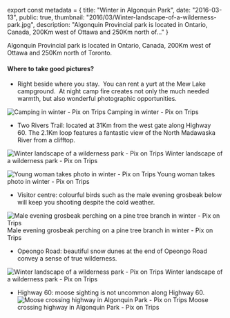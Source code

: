 export const metadata = { title: "Winter in Algonquin Park", date: "2016-03-13", public: true, thumbnail: "2016/03/Winter-landscape-of-a-wilderness-park.jpg", description: "Algonquin Provincial park is located in Ontario, Canada, 200Km west of Ottawa and 250Km north of..." }

Algonquin Provincial park is located in Ontario, Canada, 200Km west of Ottawa and 250Km north of Toronto.

#### Where to take good pictures?

- Right beside where you stay.  You can rent a yurt at the Mew Lake campground.  At night camp fire creates not only the much needed warmth, but also wonderful photographic opportunities.

![Camping in winter - Pix on Trips](http://pixontrips.com/wp-content/uploads/2016/03/Camping-in-winter.jpg) Camping in winter - Pix on Trips

- Two Rivers Trail: located at 31Km from the west gate along Highway 60. The 2.1Km loop features a fantastic view of the North Madawaska River from a clifftop.

![Winter landscape of a wilderness park - Pix on Trips](http://pixontrips.com/wp-content/uploads/2016/03/Winter-landscape-of-a-wilderness-park-4533.jpg) Winter landscape of a wilderness park - Pix on Trips

![Young woman takes photo in winter - Pix on Trips](http://pixontrips.com/wp-content/uploads/2016/02/Young-woman-takes-photo-in-winter.jpg) Young woman takes photo in winter - Pix on Trips

- Visitor centre: colourful birds such as the male evening grosbeak below will keep you shooting despite the cold weather.

![Male evening grosbeak perching on a pine tree branch in winter - Pix on Trips](http://pixontrips.com/wp-content/uploads/2016/03/Male-evening-grosbeak-perching-on-a-pine-tree-branch-in-winter.jpg) Male evening grosbeak perching on a pine tree branch in winter - Pix on Trips

- Opeongo Road: beautiful snow dunes at the end of Opeongo Road convey a sense of true wilderness.

![Winter landscape of a wilderness park - Pix on Trips](http://pixontrips.com/wp-content/uploads/2016/03/Winter-landscape-of-a-wilderness-park-1.jpg) Winter landscape of a wilderness park - Pix on Trips

- Highway 60: moose sighting is not uncommon along Highway 60.
  ![Moose crossing highway in Algonquin Park - Pix on Trips](http://pixontrips.com/wp-content/uploads/2016/06/Moose-crossing-highway-in-Algonquin-Park.jpg) Moose crossing highway in Algonquin Park - Pix on Trips
